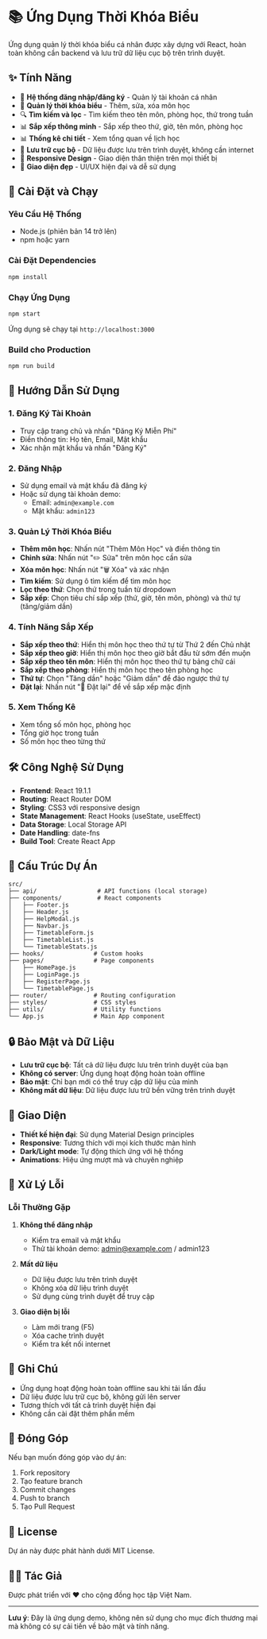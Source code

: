 # 📚 Ứng Dụng Thời Khóa Biểu

Ứng dụng quản lý thời khóa biểu cá nhân được xây dựng với React, hoàn toàn không cần backend và lưu trữ dữ liệu cục bộ trên trình duyệt.

## ✨ Tính Năng

- 🔐 **Hệ thống đăng nhập/đăng ký** - Quản lý tài khoản cá nhân
- 📅 **Quản lý thời khóa biểu** - Thêm, sửa, xóa môn học
- 🔍 **Tìm kiếm và lọc** - Tìm kiếm theo tên môn, phòng học, thứ trong tuần
- 📊 **Sắp xếp thông minh** - Sắp xếp theo thứ, giờ, tên môn, phòng học
- 📊 **Thống kê chi tiết** - Xem tổng quan về lịch học
- 💾 **Lưu trữ cục bộ** - Dữ liệu được lưu trên trình duyệt, không cần internet
- 📱 **Responsive Design** - Giao diện thân thiện trên mọi thiết bị
- 🎨 **Giao diện đẹp** - UI/UX hiện đại và dễ sử dụng

## 🚀 Cài Đặt và Chạy

### Yêu Cầu Hệ Thống
- Node.js (phiên bản 14 trở lên)
- npm hoặc yarn

### Cài Đặt Dependencies
```bash
npm install
```

### Chạy Ứng Dụng
```bash
npm start
```

Ứng dụng sẽ chạy tại `http://localhost:3000`

### Build cho Production
```bash
npm run build
```

## 🎯 Hướng Dẫn Sử Dụng

### 1. Đăng Ký Tài Khoản
- Truy cập trang chủ và nhấn "Đăng Ký Miễn Phí"
- Điền thông tin: Họ tên, Email, Mật khẩu
- Xác nhận mật khẩu và nhấn "Đăng Ký"

### 2. Đăng Nhập
- Sử dụng email và mật khẩu đã đăng ký
- Hoặc sử dụng tài khoản demo:
  - Email: `admin@example.com`
  - Mật khẩu: `admin123`

### 3. Quản Lý Thời Khóa Biểu
- **Thêm môn học**: Nhấn nút "Thêm Môn Học" và điền thông tin
- **Chỉnh sửa**: Nhấn nút "✏️ Sửa" trên môn học cần sửa
- **Xóa môn học**: Nhấn nút "🗑️ Xóa" và xác nhận
- **Tìm kiếm**: Sử dụng ô tìm kiếm để tìm môn học
- **Lọc theo thứ**: Chọn thứ trong tuần từ dropdown
- **Sắp xếp**: Chọn tiêu chí sắp xếp (thứ, giờ, tên môn, phòng) và thứ tự (tăng/giảm dần)

### 4. Tính Năng Sắp Xếp
- **Sắp xếp theo thứ**: Hiển thị môn học theo thứ tự từ Thứ 2 đến Chủ nhật
- **Sắp xếp theo giờ**: Hiển thị môn học theo giờ bắt đầu từ sớm đến muộn
- **Sắp xếp theo tên môn**: Hiển thị môn học theo thứ tự bảng chữ cái
- **Sắp xếp theo phòng**: Hiển thị môn học theo tên phòng học
- **Thứ tự**: Chọn "Tăng dần" hoặc "Giảm dần" để đảo ngược thứ tự
- **Đặt lại**: Nhấn nút "🔄 Đặt lại" để về sắp xếp mặc định

### 5. Xem Thống Kê
- Xem tổng số môn học, phòng học
- Tổng giờ học trong tuần
- Số môn học theo từng thứ

## 🛠️ Công Nghệ Sử Dụng

- **Frontend**: React 19.1.1
- **Routing**: React Router DOM
- **Styling**: CSS3 với responsive design
- **State Management**: React Hooks (useState, useEffect)
- **Data Storage**: Local Storage API
- **Date Handling**: date-fns
- **Build Tool**: Create React App

## 📁 Cấu Trúc Dự Án

```
src/
├── api/                 # API functions (local storage)
├── components/          # React components
│   ├── Footer.js
│   ├── Header.js
│   ├── HelpModal.js
│   ├── Navbar.js
│   ├── TimetableForm.js
│   ├── TimetableList.js
│   └── TimetableStats.js
├── hooks/              # Custom hooks
├── pages/              # Page components
│   ├── HomePage.js
│   ├── LoginPage.js
│   ├── RegisterPage.js
│   └── TimetablePage.js
├── router/             # Routing configuration
├── styles/             # CSS styles
├── utils/              # Utility functions
└── App.js              # Main App component
```

## 🔒 Bảo Mật và Dữ Liệu

- **Lưu trữ cục bộ**: Tất cả dữ liệu được lưu trên trình duyệt của bạn
- **Không có server**: Ứng dụng hoạt động hoàn toàn offline
- **Bảo mật**: Chỉ bạn mới có thể truy cập dữ liệu của mình
- **Không mất dữ liệu**: Dữ liệu được lưu trữ bền vững trên trình duyệt

## 🎨 Giao Diện

- **Thiết kế hiện đại**: Sử dụng Material Design principles
- **Responsive**: Tương thích với mọi kích thước màn hình
- **Dark/Light mode**: Tự động thích ứng với hệ thống
- **Animations**: Hiệu ứng mượt mà và chuyên nghiệp

## 🐛 Xử Lý Lỗi

### Lỗi Thường Gặp

1. **Không thể đăng nhập**
   - Kiểm tra email và mật khẩu
   - Thử tài khoản demo: admin@example.com / admin123

2. **Mất dữ liệu**
   - Dữ liệu được lưu trên trình duyệt
   - Không xóa dữ liệu trình duyệt
   - Sử dụng cùng trình duyệt để truy cập

3. **Giao diện bị lỗi**
   - Làm mới trang (F5)
   - Xóa cache trình duyệt
   - Kiểm tra kết nối internet

## 📝 Ghi Chú

- Ứng dụng hoạt động hoàn toàn offline sau khi tải lần đầu
- Dữ liệu được lưu trữ cục bộ, không gửi lên server
- Tương thích với tất cả trình duyệt hiện đại
- Không cần cài đặt thêm phần mềm

## 🤝 Đóng Góp

Nếu bạn muốn đóng góp vào dự án:

1. Fork repository
2. Tạo feature branch
3. Commit changes
4. Push to branch
5. Tạo Pull Request

## 📄 License

Dự án này được phát hành dưới MIT License.

## 👨‍💻 Tác Giả

Được phát triển với ❤️ cho cộng đồng học tập Việt Nam.

---

**Lưu ý**: Đây là ứng dụng demo, không nên sử dụng cho mục đích thương mại mà không có sự cải tiến về bảo mật và tính năng.